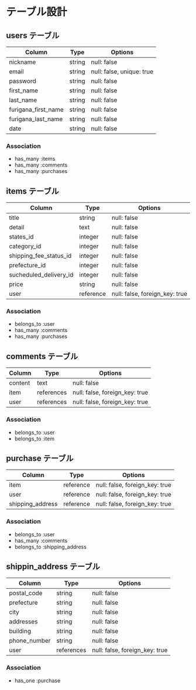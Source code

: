 # テーブル設計

## users テーブル

| Column              | Type   | Options     |
| ------------------- | ------ | ----------- |
| nickname            | string | null: false |
| email               | string | null: false, unique: true |
| password            | string | null: false |
| first_name          | string | null: false |
| last_name           | string | null: false |
| furigana_first_name | string | null: false |
| furigana_last_name  | string | null: false |
| date                | string | null: false |


### Association

- has_many :items
- has_many :comments
- has_many :purchases

## items テーブル

| Column                 | Type      | Options     |
| ---------------------- | --------- | ----------- |
| title                  | string    | null: false |
| detail                 | text      | null: false |
| states_id              | integer   | null: false |
| category_id            | integer   | null: false |
| shipping_fee_status_id | integer   | null: false |
| prefecture_id          | integer   | null: false |
| sucheduled_delivery_id | integer   | null: false |
| price                  | string    | null: false |
| user                   | reference | null: false, foreign_key: true |

### Association
- belongs_to :user
- has_many :comments
- has_many :purchases


## comments テーブル

| Column  | Type       | Options                        |
| ------- | ---------- | ------------------------------ |
| content | text       | null: false                    |
| item    | references | null: false, foreign_key: true |
| user    | references | null: false, foreign_key: true |

### Association

- belongs_to :user
- belongs_to :item


## purchase テーブル

| Column           | Type      | Options                        |
| ---------------- | --------- | ------------------------------ |
| item             | reference | null: false, foreign_key: true |
| user             | reference | null: false, foreign_key: true |
| shipping_address | reference | null: false, foreign_key: true |


### Association
- belongs_to :user
- has_many :comments
- belongs_to :shipping_address

## shippin_address テーブル

| Column       | Type       | Options     |
| ------------ | ---------- | ----------- |
| postal_code  | string     | null: false |
| prefecture   | string     | null: false |
| city         | string     | null: false |
| addresses    | string     | null: false |
| building     | string     | null: false |
| phone_number | string     | null: false |
| user         | references | null: false, foreign_key: true |


### Association

- has_one :purchase




